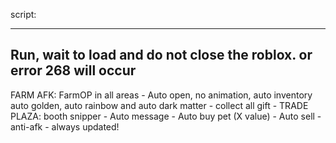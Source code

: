 script:

-----------------------------------------------------------------------
Run, wait to load and do not close the roblox. or error 268 will occur
-----------------------------------------------------------------------
FARM AFK: FarmOP in all areas - Auto open, no animation, auto inventory auto golden, auto rainbow and auto dark matter - collect all gift -
TRADE PLAZA: booth snipper - Auto message - Auto buy pet (X value) - Auto sell - anti-afk -
always updated!
